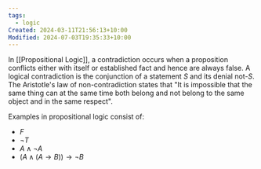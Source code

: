 ```yaml
---
tags:
  - logic
Created: 2024-03-11T21:56:13+10:00
Modified: 2024-07-03T19:35:33+10:00
---
```

In [[Propositional Logic]], a contradiction occurs when a proposition conflicts either with itself or established fact and hence are always false. A logical contradiction is the conjunction of a statement $S$ and its denial not-$S$. The Aristotle's law of non-contradiction states that "It is impossible that the same thing can at the same time both belong and not belong to the same object and in the same respect".

Examples in propositional logic consist of:
- $F$
- $\neg T$ 
- $A\wedge\neg A$
- $(A\wedge(A\to B))\to\neg B$
